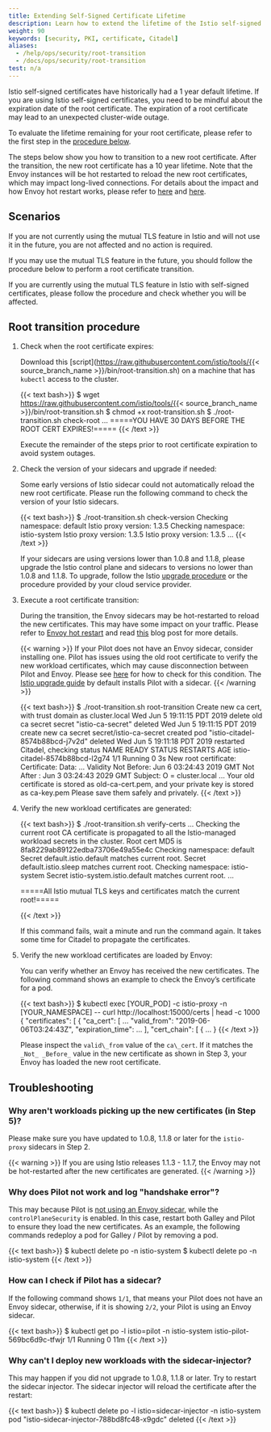 ```yaml
---
title: Extending Self-Signed Certificate Lifetime
description: Learn how to extend the lifetime of the Istio self-signed root certificate.
weight: 90
keywords: [security, PKI, certificate, Citadel]
aliases:
  - /help/ops/security/root-transition
  - /docs/ops/security/root-transition
test: n/a
---
```


Istio self-signed certificates have historically had a 1 year default lifetime.
If you are using Istio self-signed certificates,
you need to be mindful about the expiration date of the root certificate.
The expiration of a root certificate may lead to an unexpected cluster-wide outage.

To evaluate the lifetime remaining for your root certificate, please refer to the first step in the
[procedure below](#root-transition-procedure).

The steps below show you how to transition to a new root certificate.
After the transition, the new root certificate has a 10 year lifetime.
Note that the Envoy instances will be hot restarted to reload the new root certificates, which may impact long-lived connections.
For details about the impact and how Envoy hot restart works, please refer to
[here](https://www.envoyproxy.io/docs/envoy/latest/intro/arch_overview/operations/hot_restart) and
[here](https://blog.envoyproxy.io/envoy-hot-restart-1d16b14555b5).

## Scenarios

If you are not currently using the mutual TLS feature in Istio and will not use it in the future,
you are not affected and no action is required.

If you may use the mutual TLS feature in the future, you should
follow the procedure below to perform a root certificate transition.

If you are currently using the mutual TLS feature in Istio with self-signed certificates,
please follow the procedure and check whether you will be affected.

## Root transition procedure

1. Check when the root certificate expires:

    Download this [script](https://raw.githubusercontent.com/istio/tools/{{< source_branch_name >}}/bin/root-transition.sh)
    on a machine that has `kubectl` access to the cluster.

    {{< text bash>}}
    $ wget https://raw.githubusercontent.com/istio/tools/{{< source_branch_name >}}/bin/root-transition.sh
    $ chmod +x root-transition.sh
    $ ./root-transition.sh check-root
    ...
    =====YOU HAVE 30 DAYS BEFORE THE ROOT CERT EXPIRES!=====
    {{< /text >}}

    Execute the remainder of the steps prior to root certificate expiration to avoid system outages.

1. Check the version of your sidecars and upgrade if needed:

    Some early versions of Istio sidecar could not automatically reload the new root certificate.
    Please run the following command to check the version of your Istio sidecars.

    {{< text bash>}}
    $ ./root-transition.sh check-version
    Checking namespace: default
    Istio proxy version: 1.3.5
    Checking namespace: istio-system
    Istio proxy version: 1.3.5
    Istio proxy version: 1.3.5
    ...
    {{< /text >}}

    If your sidecars are using versions lower than 1.0.8 and 1.1.8,
    please upgrade the Istio control plane and sidecars to versions no lower than 1.0.8 and 1.1.8.
    To upgrade, follow the Istio [upgrade procedure](/docs/setup/upgrade/)
    or the procedure provided by your cloud service provider.

1. Execute a root certificate transition:

    During the transition, the Envoy sidecars may be hot-restarted to reload the new certificates.
    This may have some impact on your traffic. Please refer to
    [Envoy hot restart](https://www.envoyproxy.io/docs/envoy/latest/intro/arch_overview/operations/hot_restart)
    and read [this](https://blog.envoyproxy.io/envoy-hot-restart-1d16b14555b5)
    blog post for more details.

    {{< warning >}}
    If your Pilot does not have an Envoy sidecar, consider installing one.
    Pilot has issues using the old root certificate to verify the new workload certificates, which
    may cause disconnection between Pilot and Envoy.
    Please see [here](#how-can-i-check-if-pilot-has-a-sidecar) for how to check for this
    condition.
    The [Istio upgrade guide](/docs/setup/upgrade/)
    by default installs Pilot with a sidecar.
    {{< /warning >}}

    {{< text bash>}}
    $ ./root-transition.sh root-transition
    Create new ca cert, with trust domain as cluster.local
    Wed Jun  5 19:11:15 PDT 2019 delete old ca secret
    secret "istio-ca-secret" deleted
    Wed Jun  5 19:11:15 PDT 2019 create new ca secret
    secret/istio-ca-secret created
    pod "istio-citadel-8574b88bcd-j7v2d" deleted
    Wed Jun  5 19:11:18 PDT 2019 restarted Citadel, checking status
    NAME                             READY     STATUS    RESTARTS   AGE
    istio-citadel-8574b88bcd-l2g74   1/1       Running   0          3s
    New root certificate:
    Certificate:
        Data:
            ...
            Validity
                Not Before: Jun  6 03:24:43 2019 GMT
                Not After : Jun  3 03:24:43 2029 GMT
            Subject: O = cluster.local
            ...
    Your old certificate is stored as old-ca-cert.pem, and your private key is stored as ca-key.pem
    Please save them safely and privately.
    {{< /text >}}

1. Verify the new workload certificates are generated:

    {{< text bash>}}
    $ ./root-transition.sh verify-certs
    ...
    Checking the current root CA certificate is propagated to all the Istio-managed workload secrets in the cluster.
    Root cert MD5 is 8fa8229ab89122edba73706e49a55e4c
    Checking namespace: default
      Secret default.istio.default matches current root.
      Secret default.istio.sleep matches current root.
    Checking namespace: istio-system
      Secret istio-system.istio.default matches current root.
      ...

    =====All Istio mutual TLS keys and certificates match the current root!=====

    {{< /text >}}

    If this command fails, wait a minute and run the command again.
    It takes some time for Citadel to propagate the certificates.

1. Verify the new workload certificates are loaded by Envoy:

    You can verify whether an Envoy has received the new certificates.
    The following command shows an example to check the Envoy’s certificate for a pod.

    {{< text bash>}}
    $ kubectl exec [YOUR_POD] -c istio-proxy -n [YOUR_NAMESPACE] -- curl http://localhost:15000/certs | head -c 1000
    {
     "certificates": [
      {
       "ca_cert": [
          ...
          "valid_from": "2019-06-06T03:24:43Z",
          "expiration_time": ...
       ],
       "cert_chain": [
        {
          ...
        }
    {{< /text >}}

    Please inspect the `valid\_from` value of the `ca\_cert`.
    If it matches the `_Not_ _Before_` value in the new certificate as shown in Step 3,
    your Envoy has loaded the new root certificate.

## Troubleshooting

### Why aren't workloads picking up the new certificates (in Step 5)?

Please make sure you have updated to 1.0.8, 1.1.8 or later for the `istio-proxy` sidecars in Step 2.

{{< warning >}}
If you are using Istio releases 1.1.3 - 1.1.7, the Envoy may not be hot-restarted
after the new certificates are generated.
{{< /warning >}}

### Why does Pilot not work and log "handshake error"?

This may because Pilot is
[not using an Envoy sidecar](#how-can-i-check-if-pilot-has-a-sidecar),
while the `controlPlaneSecurity` is enabled.
In this case, restart both Galley and Pilot to ensure they load the new certificates.
As an example, the following commands redeploy a pod for Galley / Pilot by removing a pod.

{{< text bash>}}
$ kubectl delete po <galley-pod> -n istio-system
$ kubectl delete po <pilot-pod> -n istio-system
{{< /text >}}

### How can I check if Pilot has a sidecar?

If the following command shows `1/1`, that means your Pilot does not have an Envoy sidecar,
otherwise, if it is showing `2/2`, your Pilot is using an Envoy sidecar.

{{< text bash>}}
$ kubectl get po -l istio=pilot -n istio-system
istio-pilot-569bc6d9c-tfwjr   1/1     Running   0          11m
{{< /text >}}

### Why can't I deploy new workloads with the sidecar-injector?

This may happen if you did not upgrade to 1.0.8, 1.1.8 or later.
Try to restart the sidecar injector.
The sidecar injector will reload the certificate after the restart:

{{< text bash>}}
$ kubectl delete po -l istio=sidecar-injector -n istio-system
pod "istio-sidecar-injector-788bd8fc48-x9gdc" deleted
{{< /text >}}
